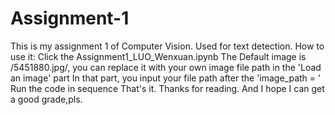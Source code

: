 # Assignment-1
This is my assignment 1 of Computer Vision. Used for text detection.
How to use it:
Click the Assignment1_LUO_Wenxuan.ipynb
The Default image is /5451880.jpg/, you can replace it with your own image file path in the 'Load an image' part
In that part, you input your file path after the 'image_path = '
Run the code in sequence
That's it.
Thanks for reading.
And I hope I can get a good grade,pls.
